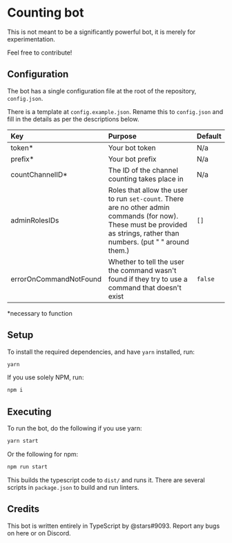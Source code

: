 # Counting bot
This is not meant to be a significantly powerful bot, it is merely for experimentation.

Feel free to contribute!

## Configuration

The bot has a single configuration file at the root of the repository, `config.json`.

There is a template at `config.example.json`. Rename this to `config.json` and fill in the details as per the descriptions below.

| Key | Purpose | Default |
|:----|:--------|:--------|
|token*|Your bot token|N/a|
|prefix*|Your bot prefix|N/a|
|countChannelID*|The ID of the channel counting takes place in|N/a|
|adminRolesIDs|Roles that allow the user to run `set-count`. There are no other admin commands (for now). These must be provided as strings, rather than numbers. (put " " around them.)|`[]`|
|errorOnCommandNotFound|Whether to tell the user the command wasn't found if they try to use a command that doesn't exist|`false`|

*necessary to function

## Setup

To install the required dependencies, and have `yarn` installed, run:

```sh
yarn
```

If you use solely NPM, run:

```sh
npm i
```

## Executing

To run the bot, do the following if you use yarn: 

```sh
yarn start
```

Or the following for npm:

```sh
npm run start
```

This builds the typescript code to `dist/` and runs it. There are several scripts in `package.json` to build and run linters.

## Credits

This bot is written entirely in TypeScript by @stars#9093. Report any bugs on here or on Discord.